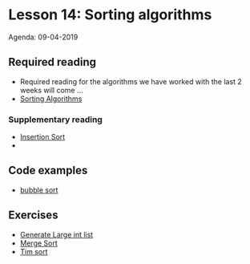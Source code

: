 # Lesson 14: Sorting algorithms
Agenda: 09-04-2019

## Required reading
* Required reading for the algorithms we have worked with the last 2 weeks will come ...
* [Sorting Algorithms](Sorting.pdf)

### Supplementary reading
* [Insertion Sort](https://www.youtube.com/watch?v=OGzPmgsI-pQ)
* []()

## Code examples
* [bubble sort](code_examples/bubble_sort.py)

## Exercises
* [Generate Large int list](exercise/list_of_ints.py)
* [Merge Sort](exercises/merge_sort.py)
* [Tim sort](exercises/timsort.py)
